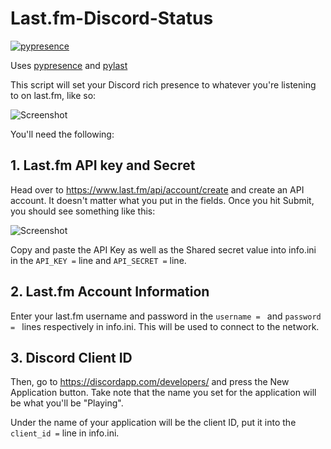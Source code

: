 # Last.fm-Discord-Status
[![pypresence](https://img.shields.io/badge/using-pypresence-00bb88.svg?style=for-the-badge&logo=discord&logoWidth=20)](https://github.com/qwertyquerty/pypresence)

Uses [pypresence](https://github.com/qwertyquerty/pypresence) and [pylast](https://github.com/pylast/pylast)

This script will set your Discord rich presence to whatever you're listening to on last.fm, like so:

![Screenshot](https://i.imgur.com/loHCQao.png)

You'll need the following:

## **1. Last.fm API key and Secret**
Head over to https://www.last.fm/api/account/create and create an API account. It doesn't matter what you put in the fields. Once you hit Submit, you should see something like this:

![Screenshot](https://i.imgur.com/mO4YkSk.png)

Copy and paste the API Key as well as the Shared secret value into info.ini in the `API_KEY =` line and `API_SECRET =` line.

## **2. Last.fm Account Information**
Enter your last.fm username and password in the `username = ` and `password = ` lines respectively in info.ini. This will be used to connect to the network.

## **3. Discord Client ID**
Then, go to https://discordapp.com/developers/ and press the New Application button. Take note that the name you set for the application will be what you'll be "Playing".

Under the name of your application will be the client ID, put it into the `client_id =` line in info.ini.
